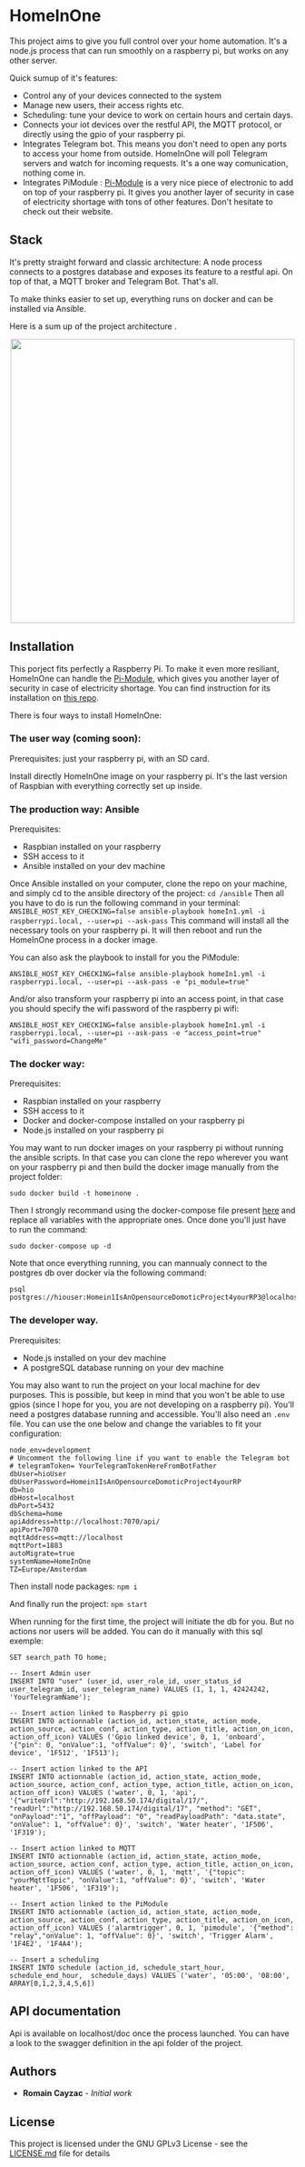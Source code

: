 # HomeInOne

This project aims to give you full control over your home automation.
It's a node.js process that can run smoothly on a raspberry pi, but works on any other server.

Quick sumup of it's features:
- Control any of your devices connected to the system
- Manage new users, their access rights etc.
- Scheduling: tune your device to work on certain hours and certain days.
- Connects your iot devices over the restful API, the MQTT protocol, or directly using the gpio of your raspberry pi.
- Integrates Telegram bot. This means you don't need to open any ports to access your home from outside. HomeInOne will poll Telegram servers and watch for incoming requests. It's a one way comunication, nothing come in. 
- Integrates PiModule : [Pi-Module](https://pimodules.com/plus-advanced) is a very nice piece of electronic to add on top of your raspberry pi. It gives you another layer of security in case of electricity shortage with tons of other features. Don't hesitate to check out their website.

## Stack

It's pretty straight forward and classic architecture:
A node process connects to a postgres database and exposes its feature to a restful api.
On top of that, a MQTT broker and Telegram Bot. That's all.

To make thinks easier to set up, everything runs on docker and can be installed via Ansible.

Here is a sum up of the project architecture .
<p align="center">
    <img src="images/Project architecture.png" width="500" style="float:middle;">
</p>

## Installation

This porject fits perfectly a Raspberry Pi. To make it even more resiliant, HomeInOne can handle the [Pi-Module](https://pimodules.com/plus-advanced), which gives you another layer of security in case of electricity shortage. You can find instruction for its installation on [this repo](https://github.com/RomeHein/pimodule).

There is four ways to install HomeInOne:

### The user way (coming soon): 
Prerequisites: just your raspberry pi, with an SD card.

Install directly HomeInOne image on your raspberry pi. It's the last version of Raspbian with everything correctly set up inside. 

### The production way: Ansible
Prerequisites: 
- Raspbian installed on your raspberry
- SSH access to it
- Ansible installed on your dev machine

Once Ansible installed on your computer, clone the repo on your machine, and simply cd to the ansible directory of the project:
```cd /ansible```
Then all you have to do is run the following command in your terminal:
```ANSIBLE_HOST_KEY_CHECKING=false ansible-playbook homeIn1.yml -i raspberrypi.local, --user=pi --ask-pass```
This command will install all the necessary tools on your raspberry pi. It will then reboot and run the HomeInOne process in a docker image.

You can also ask the playbook to install for you the PiModule:
```
ANSIBLE_HOST_KEY_CHECKING=false ansible-playbook homeIn1.yml -i raspberrypi.local, --user=pi --ask-pass -e "pi_module=true"
```
And/or also transform your raspberry pi into an access point, in that case you should specify the wifi password of the raspberry pi wifi:
```
ANSIBLE_HOST_KEY_CHECKING=false ansible-playbook homeIn1.yml -i raspberrypi.local, --user=pi --ask-pass -e "access_point=true" "wifi_password=ChangeMe"
```

### The docker way:
Prerequisites: 
- Raspbian installed on your raspberry
- SSH access to it
- Docker and docker-compose installed on your raspberry pi
- Node.js installed on your raspberry pi

You may want to run docker images on your raspberry pi without running the ansible scripts.
In that case you can clone the repo wherever you want on your raspberry pi and then build the docker image manually from the project folder:
```
sudo docker build -t homeinone .
```
Then I strongly recommand using the docker-compose file present [here](ansible/roles/homeIn1/templates/docker-compose.yml.j2)
and replace all variables with the appropriate ones.
Once done you'll just have to run the command:
```
sudo docker-compose up -d
```

Note that once everything running, you can mannualy connect to the postgres db over docker via the following command:
```
psql postgres://hiouser:Homein1IsAnOpensourceDomoticProject4yourRP3@localhost:35432/hio
```

### The developer way.
Prerequisites: 
- Node.js installed on your dev machine
- A postgreSQL database running on your dev machine

You may also want to run the project on your local machine for dev purposes. This is possible, but keep in mind that you won't be able to use gpios (since I hope for you, you are not developing on a raspberry pi). 
You'll need a postgres database running and accessible.
You'll also need an `.env` file. You can use the one below and change the variables to fit your configuration: 

```
node_env=development
# Uncomment the following line if you want to enable the Telegram bot
# telegramToken= YourTelegramTokenHereFromBotFather 
dbUser=hioUser
dbUserPassword=Homein1IsAnOpensourceDomoticProject4yourRP
db=hio
dbHost=localhost
dbPort=5432
dbSchema=home
apiAddress=http://localhost:7070/api/
apiPort=7070
mqttAddress=mqtt://localhost
mqttPort=1883
autoMigrate=true
systemName=HomeInOne
TZ=Europe/Amsterdam
```

Then install node packages:
```npm i```

And finally run the project:
`npm start`

When running for the first time, the project will initiate the db for you. But no actions nor users will be added.
You can do it manually with this sql exemple:
```
SET search_path TO home;

-- Insert Admin user
INSERT INTO "user" (user_id, user_role_id, user_status_id user_telegram_id, user_telegram_name) VALUES (1, 1, 1, 42424242, 'YourTelegramName');

-- Insert action linked to Raspberry pi gpio
INSERT INTO actionnable (action_id, action_state, action_mode, action_source, action_conf, action_type, action_title, action_on_icon, action_off_icon) VALUES ('Gpio linked device', 0, 1, 'onboard', '{"pin": 0, "onValue":1, "offValue": 0}', 'switch', 'Label for device', '1F512', '1F513');

-- Insert action linked to the API
INSERT INTO actionnable (action_id, action_state, action_mode, action_source, action_conf, action_type, action_title, action_on_icon, action_off_icon) VALUES ('water', 0, 1, 'api', '{"writeUrl":"http://192.168.50.174/digital/17/", "readUrl":"http://192.168.50.174/digital/17", "method": "GET", "onPayload":"1", "offPayload": "0", "readPayloadPath": "data.state", "onValue": 1, "offValue": 0}', 'switch', 'Water heater', '1F506', '1F319');

-- Insert action linked to MQTT
INSERT INTO actionnable (action_id, action_state, action_mode, action_source, action_conf, action_type, action_title, action_on_icon, action_off_icon) VALUES ('water', 0, 1, 'mqtt', '{"topic": "yourMqttTopic", "onValue":1, "offValue": 0}', 'switch', 'Water heater', '1F506', '1F319');

-- Insert action linked to the PiModule
INSERT INTO actionnable (action_id, action_state, action_mode, action_source, action_conf, action_type, action_title, action_on_icon, action_off_icon) VALUES ('alarmtrigger', 0, 1, 'pimodule', '{"method": "relay","onValue": 1, "offValue": 0}', 'switch', 'Trigger Alarm', '1F4E2', '1F4A4');

-- Insert a scheduling
INSERT INTO schedule (action_id, schedule_start_hour, schedule_end_hour,  schedule_days) VALUES ('water', '05:00', '08:00', ARRAY[0,1,2,3,4,5,6])
```

## API documentation

Api is available on localhost/doc once the process launched. You can have a look to the swagger definition in the api folder of the project.

## Authors

* **Romain Cayzac** - *Initial work*

## License

This project is licensed under the GNU GPLv3 License - see the [LICENSE.md](LICENSE.md) file for details
